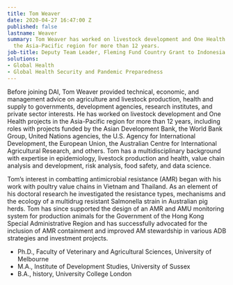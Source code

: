 ```yaml
---
title: Tom Weaver
date: 2020-04-27 16:47:00 Z
published: false
lastname: Weaver
summary: Tom Weaver has worked on livestock development and One Health projects in
  the Asia-Pacific region for more than 12 years.
job-title: Deputy Team Leader, Fleming Fund Country Grant to Indonesia
solutions:
- Global Health
- Global Health Security and Pandemic Preparedness
---
```


Before joining DAI, Tom Weaver provided technical, economic, and management advice on agriculture and livestock production, health and supply to governments, development agencies, research institutes, and private sector interests. He has worked on livestock development and One Health projects in the Asia-Pacific region for more than 12 years, including roles with projects funded by the Asian Development Bank, the World Bank Group, United Nations agencies, the U.S. Agency for International Development, the European Union, the Australian Centre for International Agricultural Research, and others. Tom has a multidisciplinary background with expertise in epidemiology, livestock production and health, value chain analysis and development, risk analysis, food safety, and data science. 

Tom’s interest in combatting antimicrobial resistance (AMR) began with his work with poultry value chains in Vietnam and Thailand. As an element of his doctoral research he investigated the resistance types, mechanisms and the ecology of a multidrug resistant Salmonella strain in Australian pig herds. Tom has since supported the design of an AMR and AMU monitoring system for production animals for the Government of the Hong Kong Special Administrative Region and has successfully advocated for the inclusion of AMR containment and improved AM stewardship in various ADB strategies and investment projects.

* Ph.D., Faculty of Veterinary and Agricultural Sciences, University of Melbourne
* M.A., Institute of Development Studies, University of Sussex
* B.A., history, University College London



